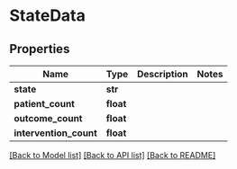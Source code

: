 # StateData

## Properties
Name | Type | Description | Notes
------------ | ------------- | ------------- | -------------
**state** | **str** |  | 
**patient_count** | **float** |  | 
**outcome_count** | **float** |  | 
**intervention_count** | **float** |  | 

[[Back to Model list]](../README.md#documentation-for-models) [[Back to API list]](../README.md#documentation-for-api-endpoints) [[Back to README]](../README.md)

